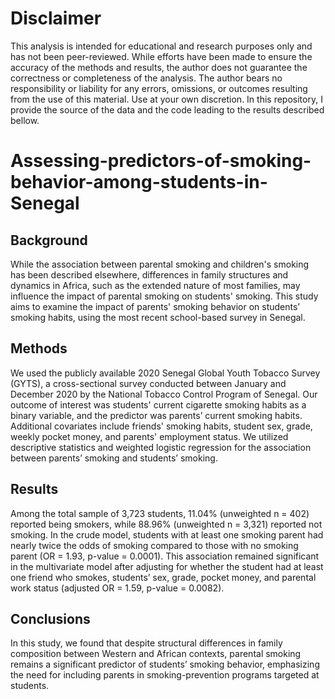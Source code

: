 # Disclaimer
This analysis is intended for educational and research purposes only and has not been peer-reviewed. While efforts have been made to ensure the accuracy of the methods and results, the author does not guarantee the correctness or completeness of the analysis. The author bears no responsibility or liability for any errors, omissions, or outcomes resulting from the use of this material. Use at your own discretion.
In this repository, I provide the source of the data and the code leading to the results described bellow.

# Assessing-predictors-of-smoking-behavior-among-students-in-Senegal
## Background
While the association between parental smoking and children's smoking has been described elsewhere, differences in family structures and dynamics in Africa, such as the extended nature of most families, may influence the impact of parental smoking on students' smoking. This study aims to examine the impact of parents' smoking behavior on students’ smoking habits, using the most recent school-based survey in Senegal.

## Methods
We used the publicly available 2020 Senegal Global Youth Tobacco Survey (GYTS), a cross-sectional survey conducted between January and December 2020 by the National Tobacco Control Program of Senegal. Our outcome of interest was students' current cigarette smoking habits as a binary variable, and the predictor was parents’ current smoking habits. Additional covariates include friends' smoking habits, student sex, grade, weekly pocket money, and parents' employment status. We utilized descriptive statistics and weighted logistic regression for the association between parents’ smoking and students’ smoking.

## Results
Among the total sample of 3,723 students, 11.04% (unweighted n = 402) reported being smokers, while 88.96% (unweighted n = 3,321) reported not smoking. In the crude model, students with at least one smoking parent had nearly twice the odds of smoking compared to those with no smoking parent (OR = 1.93, p-value = 0.0001). This association remained significant in the multivariate model after adjusting for whether the student had at least one friend who smokes, students’ sex, grade, pocket money, and parental work status (adjusted OR = 1.59, p-value = 0.0082).

## Conclusions
In this study, we found that despite structural differences in family composition between Western and African contexts, parental smoking remains a significant predictor of students’ smoking behavior, emphasizing the need for including parents in smoking-prevention programs targeted at students. 

